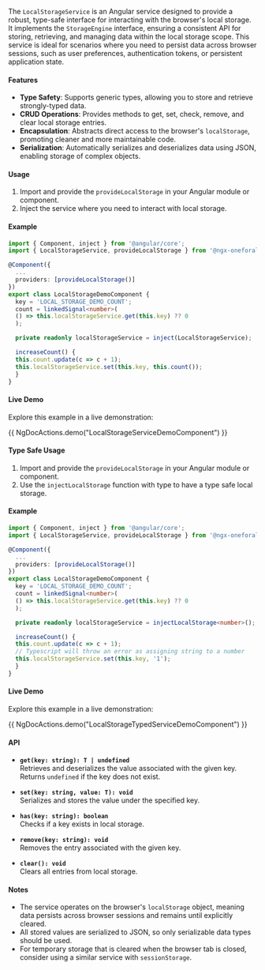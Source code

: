 
The `LocalStorageService` is an Angular service designed to provide a robust, type-safe interface for interacting with the browser's local storage. It implements the `StorageEngine` interface, ensuring a consistent API for storing, retrieving, and managing data within the local storage scope. This service is ideal for scenarios where you need to persist data across browser sessions, such as user preferences, authentication tokens, or persistent application state.

#### Features

- **Type Safety**: Supports generic types, allowing you to store and retrieve strongly-typed data.
- **CRUD Operations**: Provides methods to get, set, check, remove, and clear local storage entries.
- **Encapsulation**: Abstracts direct access to the browser's `localStorage`, promoting cleaner and more maintainable code.
- **Serialization**: Automatically serializes and deserializes data using JSON, enabling storage of complex objects.

#### Usage

1. Import and provide the `provideLocalStorage` in your Angular module or component.
2. Inject the service where you need to interact with local storage.

#### Example

```typescript
import { Component, inject } from '@angular/core';
import { LocalStorageService, provideLocalStorage } from '@ngx-oneforall/services';

@Component({
  ...
  providers: [provideLocalStorage()]
})
export class LocalStorageDemoComponent {
  key = 'LOCAL_STORAGE_DEMO_COUNT';
  count = linkedSignal<number>(
  () => this.localStorageService.get(this.key) ?? 0
  );

  private readonly localStorageService = inject(LocalStorageService);

  increaseCount() {
  this.count.update(c => c + 1);
  this.localStorageService.set(this.key, this.count());
  }
}
```

#### Live Demo

Explore this example in a live demonstration:

{{ NgDocActions.demo("LocalStorageServiceDemoComponent") }}


#### Type Safe Usage

1. Import and provide the `provideLocalStorage` in your Angular module or component.
2. Use the `injectLocalStorage` function with type to have a type safe local storage.

#### Example

```typescript
import { Component, inject } from '@angular/core';
import { LocalStorageService, provideLocalStorage } from '@ngx-oneforall/services';

@Component({
  ...
  providers: [provideLocalStorage()]
})
export class LocalStorageDemoComponent {
  key = 'LOCAL_STORAGE_DEMO_COUNT';
  count = linkedSignal<number>(
  () => this.localStorageService.get(this.key) ?? 0
  );

  private readonly localStorageService = injectLocalStorage<number>();

  increaseCount() {
  this.count.update(c => c + 1);
  // Typescript will throw an error as assigning string to a number
  this.localStorageService.set(this.key, '1');
  }
}
```

#### Live Demo

Explore this example in a live demonstration:

{{ NgDocActions.demo("LocalStorageTypedServiceDemoComponent") }}

#### API

- **`get(key: string): T | undefined`**  
  Retrieves and deserializes the value associated with the given key. Returns `undefined` if the key does not exist.

- **`set(key: string, value: T): void`**  
  Serializes and stores the value under the specified key.

- **`has(key: string): boolean`**  
  Checks if a key exists in local storage.

- **`remove(key: string): void`**  
  Removes the entry associated with the given key.

- **`clear(): void`**  
  Clears all entries from local storage.

#### Notes

- The service operates on the browser's `localStorage` object, meaning data persists across browser sessions and remains until explicitly cleared.
- All stored values are serialized to JSON, so only serializable data types should be used.
- For temporary storage that is cleared when the browser tab is closed, consider using a similar service with `sessionStorage`.

